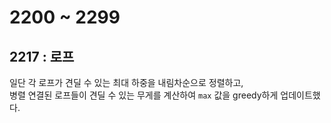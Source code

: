 # 2200 ~ 2299


## 2217 : 로프
일단 각 로프가 견딜 수 있는 최대 하중을 내림차순으로 정렬하고,  
병렬 연결된 로프들이 견딜 수 있는 무게를 계산하여 `max` 값을 greedy하게 업데이트했다.
